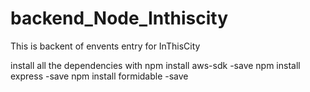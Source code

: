 # backend_Node_Inthiscity
 This is backent of envents entry for InThisCity

 install all the dependencies with
 npm install aws-sdk -save
 npm install express -save
 npm install formidable -save 

